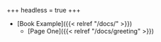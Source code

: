+++
headless = true
+++

- [Book Example]({{< relref "/docs/" >}})
    - [Page One]({{< relref "/docs/greeting" >}})